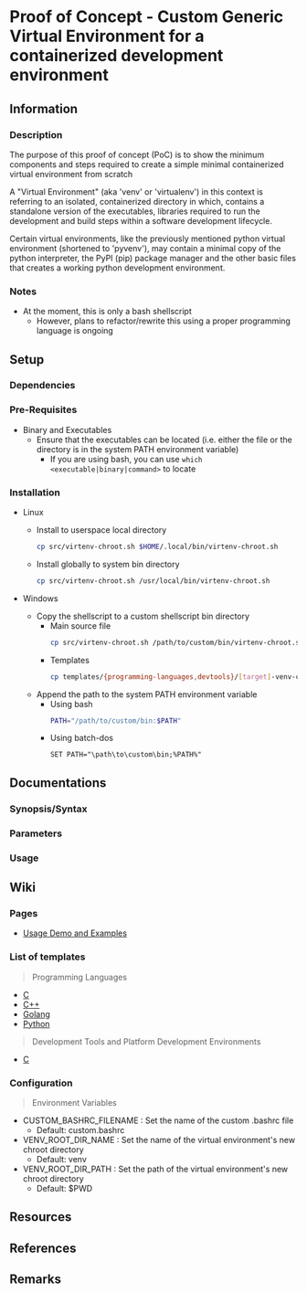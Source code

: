 # Proof of Concept - Custom Generic Virtual Environment for a containerized development environment

## Information

### Description

The purpose of this proof of concept (PoC) is to show the minimum components and steps required to create a simple minimal containerized virtual environment from scratch

A "Virtual Environment" (aka 'venv' or 'virtualenv') in this context is referring to an isolated, containerized directory in which, contains a standalone version of the executables, libraries required to run the development and build steps within a software development lifecycle.

Certain virtual environments, like the previously mentioned python virtual environment (shortened to 'pyvenv'), may contain a minimal copy of the python interpreter, the PyPI (pip) package manager and the other basic files that creates a working python development environment.

### Notes
- At the moment, this is only a bash shellscript
    + However, plans to refactor/rewrite this using a proper programming language is ongoing

## Setup

### Dependencies
### Pre-Requisites
- Binary and Executables
    - Ensure that the executables can be located (i.e. either the file or the directory is in the system PATH environment variable)
        + If you are using bash, you can use `which <executable|binary|command>` to locate
### Installation
- Linux
    - Install to userspace local directory
        ```bash
        cp src/virtenv-chroot.sh $HOME/.local/bin/virtenv-chroot.sh
        ```

    - Install globally to system bin directory
        ```bash
        cp src/virtenv-chroot.sh /usr/local/bin/virtenv-chroot.sh
        ```

- Windows
    - Copy the shellscript to a custom shellscript bin directory
        - Main source file
            ```bash
            cp src/virtenv-chroot.sh /path/to/custom/bin/virtenv-chroot.sh
            ```
        - Templates
            ```bash
            cp templates/{programming-languages,devtools}/[target]-venv-chroot.sh /path/to/custom/bin/virtenv-chroot.sh
            ```
    - Append the path to the system PATH environment variable
        - Using bash
            ```bash
            PATH="/path/to/custom/bin:$PATH"
            ```
        - Using batch-dos
            ```dos
            SET PATH="\path\to\custom\bin;%PATH%"
            ```

## Documentations

### Synopsis/Syntax

### Parameters

### Usage

## Wiki

### Pages
+ [Usage Demo and Examples](demo.md)

### List of templates
> Programming Languages
+ [C](templates/programming-languages/c-venv-chroot.sh)
+ [C++](templates/programming-languages/cpp-venv-chroot.sh)
+ [Golang](templates/programming-languages/golang-venv-chroot.sh)
+ [Python](templates/programming-languages/python-venv-chroot.sh)

> Development Tools and Platform Development Environments
+ [C](templates/devtools/mingw64-venv-chroot.sh)

### Configuration

> Environment Variables
- CUSTOM_BASHRC_FILENAME : Set the name of the custom .bashrc file
    + Default: custom.bashrc
- VENV_ROOT_DIR_NAME : Set the name of the virtual environment's new chroot directory
    + Default: venv
- VENV_ROOT_DIR_PATH : Set the path of the virtual environment's new chroot directory
    + Default: $PWD

## Resources

## References

## Remarks


